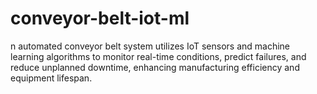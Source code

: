 # conveyor-belt-iot-ml
n automated conveyor belt system utilizes IoT sensors and machine learning algorithms to monitor real-time conditions, predict failures, and reduce unplanned downtime, enhancing manufacturing efficiency and equipment lifespan.
